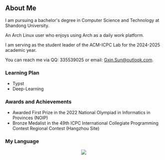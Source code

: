<!-- ### Hi there 👋 -->

<!--
**Dregen-Yor/Dregen-Yor** is a ✨ _special_ ✨ repository because its `README.md` (this file) appears on your GitHub profile.
Here are some ideas to get you started:
- 🔭 I’m currently working on ...
- 🌱 I’m currently learning ...
- 👯 I’m looking to collaborate on ...
- 🤔 I’m looking for help with ...
- 💬 Ask me about ...
- 📫 How to reach me: ...
- 😄 Pronouns: ...
- ⚡ Fun fact: ...
-->
## About Me
I am pursuing a bachelor's degree in Computer Science and Technology at Shandong University.

An Arch Linux user who enjoys using Arch as a daily work platform.

I am serving as the student leader of the ACM-ICPC Lab for the 2024-2025 academic year.

You can reach me via QQ: 335539025 or email: Gxin.Sun@outlook.com.

### Learning Plan
- Typst
- Deep-Learning

### Awards and Achievements

- Awarded First Prize in the 2022 National Olympiad in Informatics in Provinces (NOIP)
- Bronze Medalist in the 49th ICPC International Collegiate Programming Contest Regional Contest (Hangzhou Site)

### My Language
<p align="center">
  <a href="https://skillicons.dev">
    <img src="https://skillicons.dev/icons?i=arch,linux,vue,rust,js,cloudflare,html,css,latex,md,cpp,c,cmake,python,java&perline=7&theme=light" />
  </a>



